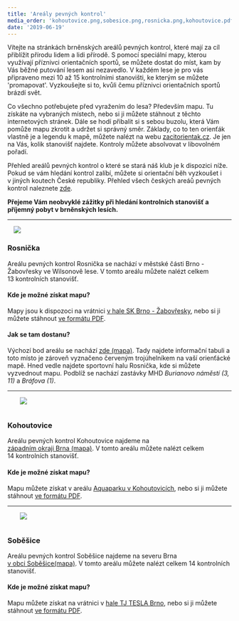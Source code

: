 ```yaml
---
title: 'Areály pevných kontrol'
media_order: 'kohoutovice.png,sobesice.png,rosnicka.png,kohoutovice.pdf,sobesice.pdf,rosnicka.pdf'
date: '2019-06-19'
---
```


<p>Vítejte na&nbsp;stránkách brněnských areálů pevných kontrol, které mají za&nbsp;cíl přiblížit přírodu lidem a&nbsp;lidi přírodě. S&nbsp;pomocí speciální mapy, kterou využívají příznivci orientačních sportů, se&nbsp;můžete dostat do&nbsp;míst, kam by Vás běžné putování lesem asi nezavedlo. V&nbsp;každém lese je pro vás připraveno mezi 10&nbsp;až&nbsp;15 kontrolními stanovišti, ke&nbsp;kterým se můžete 'promapovat'. Vyzkoušejte si to, kvůli čemu příznivci orientačních sportů brázdí svět.</p>
<p>
Co všechno potřebujete před vyražením do lesa? Především mapu. Tu získáte na vybraných místech, nebo si ji můžete stáhnout z&nbsp;těchto internetových stránek. Dále se hodí přibalit si s&nbsp;sebou buzolu, která Vám pomůže mapu zkrotit a udržet si správný směr. Základy, co to ten orienťák vlastně je a legendu k&nbsp;mapě, můžete nalézt na&nbsp;webu <a href="https://zacitorientak.cz/brno/co-to-je/190" target="_blank">zacitorientak.cz</a>. Je&nbsp;jen na Vás, kolik stanovišť najdete. Kontroly můžete absolvovat v&nbsp;libovolném pořadí. </p>
<p>Přehled areálů pevných kontrol o které se stará náš klub je k&nbsp;dispozici níže. Pokud se vám hledání kontrol zalíbí, můžete si orientační běh vyzkoušet i v&nbsp;jiných koutech České republiky. Přehled všech českých areáů pevných kontrol naleznete <a href="https://zacitorientak.cz/brno/zkusit/190#pevne-kontroly" target="_blank">zde</a>. </p>

<p><b>Přejeme Vám neobvyklé zážitky při hledání kontrolních stanovišť a příjemný pobyt v&nbsp;brněnských lesích. </b></p>
<hr>

<div class="pure-g">
  <div class="pure-u-1 pure-u-sm-1-2">
    <img class="pure-img" src="{{page.url}}/rosnicka.png" style="padding: 0 1em;">
  </div>
  <div class="pure-u-1 pure-u-sm-1-2">
        <h3>Rosnička</h3>
        <p>Areálu pevných kontrol Rosnička se nachází v městské části Brno - Žabovřesky ve&nbsp;Wilsonově lese. V&nbsp;tomto areálu můžete nalézt celkem 13&nbsp;kontrolních stanovišť. </p>
        <h4>Kde je možné získat mapu?</h4>
        <p>Mapy jsou k dispozoci na vrátnici <a href="https://mapy.cz/s/3u0fX" target="_blank">v&nbsp;hale&nbsp;SK&nbsp;Brno&nbsp;-&nbsp;Žabovřesky</a>, nebo si ji můžete stáhnout <a href="{{page.url}}/rosnicka.pdf" target="_blank">ve&nbsp;formátu&nbsp;PDF</a>.</p>
        <h4>Jak se tam dostanu?</h4>
        <p>Výchozí bod areálu se nachází <a href="https://mapy.cz/s/3u04J" target="_blank">zde (mapa)</a>. Tady najdete informační tabuli a toto místo je zároveň vyznačeno červeným trojúhelníkem na vaší orienťácké mapě. Hned vedle najdete sportovní halu Rosnička, kde si můžete vyzvednout mapu. Podblíž se nachází zastávky MHD <em>Burianovo náměstí (3, 11)</em> a <em>Bráfova (1)</em>. </p>
  </div>
</div>
<hr>
<div class="pure-g">
  <div class="pure-u-1 pure-u-sm-1-2">
    <img class="pure-img" src="{{page.url}}/kohoutovice.png" style="padding: 0em 2em;margin-bottom: 1em;">
  </div>
  <div class="pure-u-1 pure-u-sm-1-2">
        <h3>Kohoutovice</h3>
        <p>Areálu pevných kontrol Kohoutovice najdeme na <a href="https://mapy.cz/s/3u09n" target="_blank">západním&nbsp;okraji&nbsp;Brna&nbsp;(mapa)</a>. V&nbsp;tomto areálu můžete nalézt celkem 14&nbsp;kontrolních stanovišť. </p>
        <h4>Kde je možné získat mapu?</h4>
        <p>Mapu můžete získat v&nbsp;areálu <a href="https://mapy.cz/s/3u0bD" target="_blank">Aquaparku&nbsp;v&nbsp;Kohoutovicích</a>, nebo si ji můžete stáhnout <a href="{{page.url}}/kohoutovice.pdf" target="_blank">ve&nbsp;formátu&nbsp;PDF</a>.</p>
  </div>
</div>
<hr>
<div class="pure-g">
  <div class="pure-u-1 pure-u-sm-1-2">
    <img class="pure-img" src="{{page.url}}/sobesice.png" style="padding: 0em 2em;margin-bottom: 1em;">
  </div>
  <div class="pure-u-1 pure-u-sm-1-2">
        <h3>Soběšice</h3>
        <p>Areálu pevných kontrol Soběšice najdeme na severu Brna <a href="https://mapy.cz/s/3u0b0" target="_blank">v&nbsp;obci&nbsp;Soběšice(mapa)</a>. V&nbsp;tomto areálu můžete nalézt celkem 14 kontrolních stanovišť. </p>
        <h4>Kde je možné získat mapu?</h4>
        <p>Mapu můžete získat na vrátnici v&nbsp;<a href="https://mapy.cz/s/3u0c5" target="_blank">hale&nbsp;TJ&nbsp;TESLA&nbsp;Brno</a>, nebo si ji můžete stáhnout <a href="{{page.url}}/sobesice.pdf" target="_blank">ve&nbsp;formátu&nbsp;PDF</a>.</p>
  </div>
</div>

